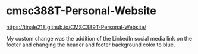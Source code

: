 # cmsc388T-Personal-Website

https://tinale218.github.io/CMSC389T-Personal-Website/

My custom change was the addition of the LinkedIn social media link on the footer and changing the 
header and footer background color to blue. 
